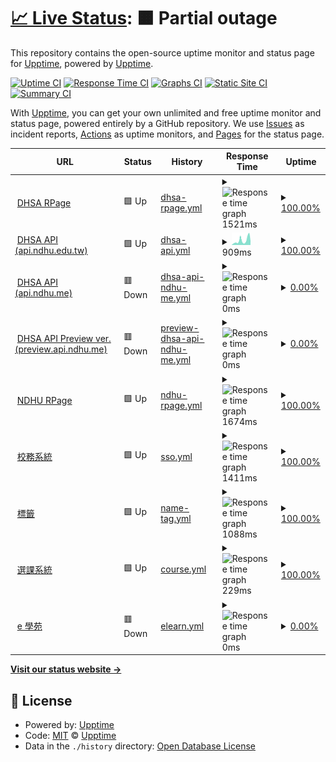 # [📈 Live Status](https://status.dhsa.dstw.dev): <!--live status--> **🟧 Partial outage**

This repository contains the open-source uptime monitor and status page for [Upptime](https://upptime.js.org), powered by [Upptime](https://github.com/upptime/upptime).

[![Uptime CI](https://github.com/yc97463/ndhu-uptime/workflows/Uptime%20CI/badge.svg)](https://github.com/yc97463/ndhu-uptime/actions?query=workflow%3A%22Uptime+CI%22)
[![Response Time CI](https://github.com/yc97463/ndhu-uptime/workflows/Response%20Time%20CI/badge.svg)](https://github.com/yc97463/ndhu-uptime/actions?query=workflow%3A%22Response+Time+CI%22)
[![Graphs CI](https://github.com/yc97463/ndhu-uptime/workflows/Graphs%20CI/badge.svg)](https://github.com/yc97463/ndhu-uptime/actions?query=workflow%3A%22Graphs+CI%22)
[![Static Site CI](https://github.com/yc97463/ndhu-uptime/workflows/Static%20Site%20CI/badge.svg)](https://github.com/yc97463/ndhu-uptime/actions?query=workflow%3A%22Static+Site+CI%22)
[![Summary CI](https://github.com/yc97463/ndhu-uptime/workflows/Summary%20CI/badge.svg)](https://github.com/yc97463/ndhu-uptime/actions?query=workflow%3A%22Summary+CI%22)

With [Upptime](https://upptime.js.org), you can get your own unlimited and free uptime monitor and status page, powered entirely by a GitHub repository. We use [Issues](https://github.com/upptime/upptime/issues) as incident reports, [Actions](https://github.com/yc97463/ndhu-uptime/actions) as uptime monitors, and [Pages](https://status.dhsa.dstw.dev) for the status page.

<!--start: status pages-->
<!-- This summary is generated by Upptime (https://github.com/upptime/upptime) -->
<!-- Do not edit this manually, your changes will be overwritten -->
<!-- prettier-ignore -->
| URL | Status | History | Response Time | Uptime |
| --- | ------ | ------- | ------------- | ------ |
| <img alt="" src="https://dhsa.ndhu.edu.tw/var/file/110/1110/msys_1110_5263550_18764.png" height="13"> [DHSA RPage](https://dhsa.ndhu.edu.tw) | 🟩 Up | [dhsa-rpage.yml](https://github.com/yc97463/ndhu-uptime/commits/HEAD/history/dhsa-rpage.yml) | <details><summary><img alt="Response time graph" src="./graphs/dhsa-rpage/response-time-week.png" height="20"> 1521ms</summary><br><a href="https://status.ndhu.dstw.dev/history/dhsa-rpage"><img alt="Response time 1698" src="https://img.shields.io/endpoint?url=https%3A%2F%2Fraw.githubusercontent.com%2Fyc97463%2Fndhu-uptime%2FHEAD%2Fapi%2Fdhsa-rpage%2Fresponse-time.json"></a><br><a href="https://status.ndhu.dstw.dev/history/dhsa-rpage"><img alt="24-hour response time 1883" src="https://img.shields.io/endpoint?url=https%3A%2F%2Fraw.githubusercontent.com%2Fyc97463%2Fndhu-uptime%2FHEAD%2Fapi%2Fdhsa-rpage%2Fresponse-time-day.json"></a><br><a href="https://status.ndhu.dstw.dev/history/dhsa-rpage"><img alt="7-day response time 1521" src="https://img.shields.io/endpoint?url=https%3A%2F%2Fraw.githubusercontent.com%2Fyc97463%2Fndhu-uptime%2FHEAD%2Fapi%2Fdhsa-rpage%2Fresponse-time-week.json"></a><br><a href="https://status.ndhu.dstw.dev/history/dhsa-rpage"><img alt="30-day response time 1602" src="https://img.shields.io/endpoint?url=https%3A%2F%2Fraw.githubusercontent.com%2Fyc97463%2Fndhu-uptime%2FHEAD%2Fapi%2Fdhsa-rpage%2Fresponse-time-month.json"></a><br><a href="https://status.ndhu.dstw.dev/history/dhsa-rpage"><img alt="1-year response time 1694" src="https://img.shields.io/endpoint?url=https%3A%2F%2Fraw.githubusercontent.com%2Fyc97463%2Fndhu-uptime%2FHEAD%2Fapi%2Fdhsa-rpage%2Fresponse-time-year.json"></a></details> | <details><summary><a href="https://status.ndhu.dstw.dev/history/dhsa-rpage">100.00%</a></summary><a href="https://status.ndhu.dstw.dev/history/dhsa-rpage"><img alt="All-time uptime 91.62%" src="https://img.shields.io/endpoint?url=https%3A%2F%2Fraw.githubusercontent.com%2Fyc97463%2Fndhu-uptime%2FHEAD%2Fapi%2Fdhsa-rpage%2Fuptime.json"></a><br><a href="https://status.ndhu.dstw.dev/history/dhsa-rpage"><img alt="24-hour uptime 100.00%" src="https://img.shields.io/endpoint?url=https%3A%2F%2Fraw.githubusercontent.com%2Fyc97463%2Fndhu-uptime%2FHEAD%2Fapi%2Fdhsa-rpage%2Fuptime-day.json"></a><br><a href="https://status.ndhu.dstw.dev/history/dhsa-rpage"><img alt="7-day uptime 100.00%" src="https://img.shields.io/endpoint?url=https%3A%2F%2Fraw.githubusercontent.com%2Fyc97463%2Fndhu-uptime%2FHEAD%2Fapi%2Fdhsa-rpage%2Fuptime-week.json"></a><br><a href="https://status.ndhu.dstw.dev/history/dhsa-rpage"><img alt="30-day uptime 100.00%" src="https://img.shields.io/endpoint?url=https%3A%2F%2Fraw.githubusercontent.com%2Fyc97463%2Fndhu-uptime%2FHEAD%2Fapi%2Fdhsa-rpage%2Fuptime-month.json"></a><br><a href="https://status.ndhu.dstw.dev/history/dhsa-rpage"><img alt="1-year uptime 99.84%" src="https://img.shields.io/endpoint?url=https%3A%2F%2Fraw.githubusercontent.com%2Fyc97463%2Fndhu-uptime%2FHEAD%2Fapi%2Fdhsa-rpage%2Fuptime-year.json"></a></details>
| <img alt="" src="https://dhsa.ndhu.edu.tw/var/file/110/1110/msys_1110_5263550_18764.png" height="13"> [DHSA API (api.ndhu.edu.tw)](https://api.dhsa.ndhu.edu.tw) | 🟩 Up | [dhsa-api.yml](https://github.com/yc97463/ndhu-uptime/commits/HEAD/history/dhsa-api.yml) | <details><summary><img alt="Response time graph" src="./graphs/dhsa-api/response-time-week.png" height="20"> 909ms</summary><br><a href="https://status.ndhu.dstw.dev/history/dhsa-api"><img alt="Response time 1019" src="https://img.shields.io/endpoint?url=https%3A%2F%2Fraw.githubusercontent.com%2Fyc97463%2Fndhu-uptime%2FHEAD%2Fapi%2Fdhsa-api%2Fresponse-time.json"></a><br><a href="https://status.ndhu.dstw.dev/history/dhsa-api"><img alt="24-hour response time 983" src="https://img.shields.io/endpoint?url=https%3A%2F%2Fraw.githubusercontent.com%2Fyc97463%2Fndhu-uptime%2FHEAD%2Fapi%2Fdhsa-api%2Fresponse-time-day.json"></a><br><a href="https://status.ndhu.dstw.dev/history/dhsa-api"><img alt="7-day response time 909" src="https://img.shields.io/endpoint?url=https%3A%2F%2Fraw.githubusercontent.com%2Fyc97463%2Fndhu-uptime%2FHEAD%2Fapi%2Fdhsa-api%2Fresponse-time-week.json"></a><br><a href="https://status.ndhu.dstw.dev/history/dhsa-api"><img alt="30-day response time 1002" src="https://img.shields.io/endpoint?url=https%3A%2F%2Fraw.githubusercontent.com%2Fyc97463%2Fndhu-uptime%2FHEAD%2Fapi%2Fdhsa-api%2Fresponse-time-month.json"></a><br><a href="https://status.ndhu.dstw.dev/history/dhsa-api"><img alt="1-year response time 1031" src="https://img.shields.io/endpoint?url=https%3A%2F%2Fraw.githubusercontent.com%2Fyc97463%2Fndhu-uptime%2FHEAD%2Fapi%2Fdhsa-api%2Fresponse-time-year.json"></a></details> | <details><summary><a href="https://status.ndhu.dstw.dev/history/dhsa-api">100.00%</a></summary><a href="https://status.ndhu.dstw.dev/history/dhsa-api"><img alt="All-time uptime 98.55%" src="https://img.shields.io/endpoint?url=https%3A%2F%2Fraw.githubusercontent.com%2Fyc97463%2Fndhu-uptime%2FHEAD%2Fapi%2Fdhsa-api%2Fuptime.json"></a><br><a href="https://status.ndhu.dstw.dev/history/dhsa-api"><img alt="24-hour uptime 100.00%" src="https://img.shields.io/endpoint?url=https%3A%2F%2Fraw.githubusercontent.com%2Fyc97463%2Fndhu-uptime%2FHEAD%2Fapi%2Fdhsa-api%2Fuptime-day.json"></a><br><a href="https://status.ndhu.dstw.dev/history/dhsa-api"><img alt="7-day uptime 100.00%" src="https://img.shields.io/endpoint?url=https%3A%2F%2Fraw.githubusercontent.com%2Fyc97463%2Fndhu-uptime%2FHEAD%2Fapi%2Fdhsa-api%2Fuptime-week.json"></a><br><a href="https://status.ndhu.dstw.dev/history/dhsa-api"><img alt="30-day uptime 100.00%" src="https://img.shields.io/endpoint?url=https%3A%2F%2Fraw.githubusercontent.com%2Fyc97463%2Fndhu-uptime%2FHEAD%2Fapi%2Fdhsa-api%2Fuptime-month.json"></a><br><a href="https://status.ndhu.dstw.dev/history/dhsa-api"><img alt="1-year uptime 99.41%" src="https://img.shields.io/endpoint?url=https%3A%2F%2Fraw.githubusercontent.com%2Fyc97463%2Fndhu-uptime%2FHEAD%2Fapi%2Fdhsa-api%2Fuptime-year.json"></a></details>
| <img alt="" src="https://dhsa.ndhu.edu.tw/var/file/110/1110/msys_1110_5263550_18764.png" height="13"> [DHSA API (api.ndhu.me)](https://api.dhsa.ndhu.me) | 🟥 Down | [dhsa-api-ndhu-me.yml](https://github.com/yc97463/ndhu-uptime/commits/HEAD/history/dhsa-api-ndhu-me.yml) | <details><summary><img alt="Response time graph" src="./graphs/dhsa-api-ndhu-me/response-time-week.png" height="20"> 0ms</summary><br><a href="https://status.ndhu.dstw.dev/history/dhsa-api-ndhu-me"><img alt="Response time 0" src="https://img.shields.io/endpoint?url=https%3A%2F%2Fraw.githubusercontent.com%2Fyc97463%2Fndhu-uptime%2FHEAD%2Fapi%2Fdhsa-api-ndhu-me%2Fresponse-time.json"></a><br><a href="https://status.ndhu.dstw.dev/history/dhsa-api-ndhu-me"><img alt="24-hour response time 0" src="https://img.shields.io/endpoint?url=https%3A%2F%2Fraw.githubusercontent.com%2Fyc97463%2Fndhu-uptime%2FHEAD%2Fapi%2Fdhsa-api-ndhu-me%2Fresponse-time-day.json"></a><br><a href="https://status.ndhu.dstw.dev/history/dhsa-api-ndhu-me"><img alt="7-day response time 0" src="https://img.shields.io/endpoint?url=https%3A%2F%2Fraw.githubusercontent.com%2Fyc97463%2Fndhu-uptime%2FHEAD%2Fapi%2Fdhsa-api-ndhu-me%2Fresponse-time-week.json"></a><br><a href="https://status.ndhu.dstw.dev/history/dhsa-api-ndhu-me"><img alt="30-day response time 0" src="https://img.shields.io/endpoint?url=https%3A%2F%2Fraw.githubusercontent.com%2Fyc97463%2Fndhu-uptime%2FHEAD%2Fapi%2Fdhsa-api-ndhu-me%2Fresponse-time-month.json"></a><br><a href="https://status.ndhu.dstw.dev/history/dhsa-api-ndhu-me"><img alt="1-year response time 0" src="https://img.shields.io/endpoint?url=https%3A%2F%2Fraw.githubusercontent.com%2Fyc97463%2Fndhu-uptime%2FHEAD%2Fapi%2Fdhsa-api-ndhu-me%2Fresponse-time-year.json"></a></details> | <details><summary><a href="https://status.ndhu.dstw.dev/history/dhsa-api-ndhu-me">0.00%</a></summary><a href="https://status.ndhu.dstw.dev/history/dhsa-api-ndhu-me"><img alt="All-time uptime 16.04%" src="https://img.shields.io/endpoint?url=https%3A%2F%2Fraw.githubusercontent.com%2Fyc97463%2Fndhu-uptime%2FHEAD%2Fapi%2Fdhsa-api-ndhu-me%2Fuptime.json"></a><br><a href="https://status.ndhu.dstw.dev/history/dhsa-api-ndhu-me"><img alt="24-hour uptime 0.00%" src="https://img.shields.io/endpoint?url=https%3A%2F%2Fraw.githubusercontent.com%2Fyc97463%2Fndhu-uptime%2FHEAD%2Fapi%2Fdhsa-api-ndhu-me%2Fuptime-day.json"></a><br><a href="https://status.ndhu.dstw.dev/history/dhsa-api-ndhu-me"><img alt="7-day uptime 0.00%" src="https://img.shields.io/endpoint?url=https%3A%2F%2Fraw.githubusercontent.com%2Fyc97463%2Fndhu-uptime%2FHEAD%2Fapi%2Fdhsa-api-ndhu-me%2Fuptime-week.json"></a><br><a href="https://status.ndhu.dstw.dev/history/dhsa-api-ndhu-me"><img alt="30-day uptime 1.38%" src="https://img.shields.io/endpoint?url=https%3A%2F%2Fraw.githubusercontent.com%2Fyc97463%2Fndhu-uptime%2FHEAD%2Fapi%2Fdhsa-api-ndhu-me%2Fuptime-month.json"></a><br><a href="https://status.ndhu.dstw.dev/history/dhsa-api-ndhu-me"><img alt="1-year uptime 0.00%" src="https://img.shields.io/endpoint?url=https%3A%2F%2Fraw.githubusercontent.com%2Fyc97463%2Fndhu-uptime%2FHEAD%2Fapi%2Fdhsa-api-ndhu-me%2Fuptime-year.json"></a></details>
| <img alt="" src="https://dhsa.ndhu.edu.tw/var/file/110/1110/msys_1110_5263550_18764.png" height="13"> [DHSA API Preview ver. (preview.api.ndhu.me)](https://preview.api.dhsa.ndhu.me) | 🟥 Down | [preview-dhsa-api-ndhu-me.yml](https://github.com/yc97463/ndhu-uptime/commits/HEAD/history/preview-dhsa-api-ndhu-me.yml) | <details><summary><img alt="Response time graph" src="./graphs/preview-dhsa-api-ndhu-me/response-time-week.png" height="20"> 0ms</summary><br><a href="https://status.ndhu.dstw.dev/history/preview-dhsa-api-ndhu-me"><img alt="Response time 0" src="https://img.shields.io/endpoint?url=https%3A%2F%2Fraw.githubusercontent.com%2Fyc97463%2Fndhu-uptime%2FHEAD%2Fapi%2Fpreview-dhsa-api-ndhu-me%2Fresponse-time.json"></a><br><a href="https://status.ndhu.dstw.dev/history/preview-dhsa-api-ndhu-me"><img alt="24-hour response time 0" src="https://img.shields.io/endpoint?url=https%3A%2F%2Fraw.githubusercontent.com%2Fyc97463%2Fndhu-uptime%2FHEAD%2Fapi%2Fpreview-dhsa-api-ndhu-me%2Fresponse-time-day.json"></a><br><a href="https://status.ndhu.dstw.dev/history/preview-dhsa-api-ndhu-me"><img alt="7-day response time 0" src="https://img.shields.io/endpoint?url=https%3A%2F%2Fraw.githubusercontent.com%2Fyc97463%2Fndhu-uptime%2FHEAD%2Fapi%2Fpreview-dhsa-api-ndhu-me%2Fresponse-time-week.json"></a><br><a href="https://status.ndhu.dstw.dev/history/preview-dhsa-api-ndhu-me"><img alt="30-day response time 0" src="https://img.shields.io/endpoint?url=https%3A%2F%2Fraw.githubusercontent.com%2Fyc97463%2Fndhu-uptime%2FHEAD%2Fapi%2Fpreview-dhsa-api-ndhu-me%2Fresponse-time-month.json"></a><br><a href="https://status.ndhu.dstw.dev/history/preview-dhsa-api-ndhu-me"><img alt="1-year response time 0" src="https://img.shields.io/endpoint?url=https%3A%2F%2Fraw.githubusercontent.com%2Fyc97463%2Fndhu-uptime%2FHEAD%2Fapi%2Fpreview-dhsa-api-ndhu-me%2Fresponse-time-year.json"></a></details> | <details><summary><a href="https://status.ndhu.dstw.dev/history/preview-dhsa-api-ndhu-me">0.00%</a></summary><a href="https://status.ndhu.dstw.dev/history/preview-dhsa-api-ndhu-me"><img alt="All-time uptime 15.73%" src="https://img.shields.io/endpoint?url=https%3A%2F%2Fraw.githubusercontent.com%2Fyc97463%2Fndhu-uptime%2FHEAD%2Fapi%2Fpreview-dhsa-api-ndhu-me%2Fuptime.json"></a><br><a href="https://status.ndhu.dstw.dev/history/preview-dhsa-api-ndhu-me"><img alt="24-hour uptime 0.00%" src="https://img.shields.io/endpoint?url=https%3A%2F%2Fraw.githubusercontent.com%2Fyc97463%2Fndhu-uptime%2FHEAD%2Fapi%2Fpreview-dhsa-api-ndhu-me%2Fuptime-day.json"></a><br><a href="https://status.ndhu.dstw.dev/history/preview-dhsa-api-ndhu-me"><img alt="7-day uptime 0.00%" src="https://img.shields.io/endpoint?url=https%3A%2F%2Fraw.githubusercontent.com%2Fyc97463%2Fndhu-uptime%2FHEAD%2Fapi%2Fpreview-dhsa-api-ndhu-me%2Fuptime-week.json"></a><br><a href="https://status.ndhu.dstw.dev/history/preview-dhsa-api-ndhu-me"><img alt="30-day uptime 1.38%" src="https://img.shields.io/endpoint?url=https%3A%2F%2Fraw.githubusercontent.com%2Fyc97463%2Fndhu-uptime%2FHEAD%2Fapi%2Fpreview-dhsa-api-ndhu-me%2Fuptime-month.json"></a><br><a href="https://status.ndhu.dstw.dev/history/preview-dhsa-api-ndhu-me"><img alt="1-year uptime 0.00%" src="https://img.shields.io/endpoint?url=https%3A%2F%2Fraw.githubusercontent.com%2Fyc97463%2Fndhu-uptime%2FHEAD%2Fapi%2Fpreview-dhsa-api-ndhu-me%2Fuptime-year.json"></a></details>
| <img alt="" src="https://icons.duckduckgo.com/ip3/www.ndhu.edu.tw.ico" height="13"> [NDHU RPage](https://www.ndhu.edu.tw) | 🟩 Up | [ndhu-rpage.yml](https://github.com/yc97463/ndhu-uptime/commits/HEAD/history/ndhu-rpage.yml) | <details><summary><img alt="Response time graph" src="./graphs/ndhu-rpage/response-time-week.png" height="20"> 1674ms</summary><br><a href="https://status.ndhu.dstw.dev/history/ndhu-rpage"><img alt="Response time 1808" src="https://img.shields.io/endpoint?url=https%3A%2F%2Fraw.githubusercontent.com%2Fyc97463%2Fndhu-uptime%2FHEAD%2Fapi%2Fndhu-rpage%2Fresponse-time.json"></a><br><a href="https://status.ndhu.dstw.dev/history/ndhu-rpage"><img alt="24-hour response time 2206" src="https://img.shields.io/endpoint?url=https%3A%2F%2Fraw.githubusercontent.com%2Fyc97463%2Fndhu-uptime%2FHEAD%2Fapi%2Fndhu-rpage%2Fresponse-time-day.json"></a><br><a href="https://status.ndhu.dstw.dev/history/ndhu-rpage"><img alt="7-day response time 1674" src="https://img.shields.io/endpoint?url=https%3A%2F%2Fraw.githubusercontent.com%2Fyc97463%2Fndhu-uptime%2FHEAD%2Fapi%2Fndhu-rpage%2Fresponse-time-week.json"></a><br><a href="https://status.ndhu.dstw.dev/history/ndhu-rpage"><img alt="30-day response time 1732" src="https://img.shields.io/endpoint?url=https%3A%2F%2Fraw.githubusercontent.com%2Fyc97463%2Fndhu-uptime%2FHEAD%2Fapi%2Fndhu-rpage%2Fresponse-time-month.json"></a><br><a href="https://status.ndhu.dstw.dev/history/ndhu-rpage"><img alt="1-year response time 1808" src="https://img.shields.io/endpoint?url=https%3A%2F%2Fraw.githubusercontent.com%2Fyc97463%2Fndhu-uptime%2FHEAD%2Fapi%2Fndhu-rpage%2Fresponse-time-year.json"></a></details> | <details><summary><a href="https://status.ndhu.dstw.dev/history/ndhu-rpage">100.00%</a></summary><a href="https://status.ndhu.dstw.dev/history/ndhu-rpage"><img alt="All-time uptime 95.50%" src="https://img.shields.io/endpoint?url=https%3A%2F%2Fraw.githubusercontent.com%2Fyc97463%2Fndhu-uptime%2FHEAD%2Fapi%2Fndhu-rpage%2Fuptime.json"></a><br><a href="https://status.ndhu.dstw.dev/history/ndhu-rpage"><img alt="24-hour uptime 100.00%" src="https://img.shields.io/endpoint?url=https%3A%2F%2Fraw.githubusercontent.com%2Fyc97463%2Fndhu-uptime%2FHEAD%2Fapi%2Fndhu-rpage%2Fuptime-day.json"></a><br><a href="https://status.ndhu.dstw.dev/history/ndhu-rpage"><img alt="7-day uptime 100.00%" src="https://img.shields.io/endpoint?url=https%3A%2F%2Fraw.githubusercontent.com%2Fyc97463%2Fndhu-uptime%2FHEAD%2Fapi%2Fndhu-rpage%2Fuptime-week.json"></a><br><a href="https://status.ndhu.dstw.dev/history/ndhu-rpage"><img alt="30-day uptime 100.00%" src="https://img.shields.io/endpoint?url=https%3A%2F%2Fraw.githubusercontent.com%2Fyc97463%2Fndhu-uptime%2FHEAD%2Fapi%2Fndhu-rpage%2Fuptime-month.json"></a><br><a href="https://status.ndhu.dstw.dev/history/ndhu-rpage"><img alt="1-year uptime 99.83%" src="https://img.shields.io/endpoint?url=https%3A%2F%2Fraw.githubusercontent.com%2Fyc97463%2Fndhu-uptime%2FHEAD%2Fapi%2Fndhu-rpage%2Fuptime-year.json"></a></details>
| <img alt="" src="https://icons.duckduckgo.com/ip3/sys.ndhu.edu.tw.ico" height="13"> [校務系統](https://sys.ndhu.edu.tw/INC/SSO_RWD/Login.aspx) | 🟩 Up | [sso.yml](https://github.com/yc97463/ndhu-uptime/commits/HEAD/history/sso.yml) | <details><summary><img alt="Response time graph" src="./graphs/sso/response-time-week.png" height="20"> 1411ms</summary><br><a href="https://status.ndhu.dstw.dev/history/sso"><img alt="Response time 1605" src="https://img.shields.io/endpoint?url=https%3A%2F%2Fraw.githubusercontent.com%2Fyc97463%2Fndhu-uptime%2FHEAD%2Fapi%2Fsso%2Fresponse-time.json"></a><br><a href="https://status.ndhu.dstw.dev/history/sso"><img alt="24-hour response time 1633" src="https://img.shields.io/endpoint?url=https%3A%2F%2Fraw.githubusercontent.com%2Fyc97463%2Fndhu-uptime%2FHEAD%2Fapi%2Fsso%2Fresponse-time-day.json"></a><br><a href="https://status.ndhu.dstw.dev/history/sso"><img alt="7-day response time 1411" src="https://img.shields.io/endpoint?url=https%3A%2F%2Fraw.githubusercontent.com%2Fyc97463%2Fndhu-uptime%2FHEAD%2Fapi%2Fsso%2Fresponse-time-week.json"></a><br><a href="https://status.ndhu.dstw.dev/history/sso"><img alt="30-day response time 1852" src="https://img.shields.io/endpoint?url=https%3A%2F%2Fraw.githubusercontent.com%2Fyc97463%2Fndhu-uptime%2FHEAD%2Fapi%2Fsso%2Fresponse-time-month.json"></a><br><a href="https://status.ndhu.dstw.dev/history/sso"><img alt="1-year response time 1678" src="https://img.shields.io/endpoint?url=https%3A%2F%2Fraw.githubusercontent.com%2Fyc97463%2Fndhu-uptime%2FHEAD%2Fapi%2Fsso%2Fresponse-time-year.json"></a></details> | <details><summary><a href="https://status.ndhu.dstw.dev/history/sso">100.00%</a></summary><a href="https://status.ndhu.dstw.dev/history/sso"><img alt="All-time uptime 99.47%" src="https://img.shields.io/endpoint?url=https%3A%2F%2Fraw.githubusercontent.com%2Fyc97463%2Fndhu-uptime%2FHEAD%2Fapi%2Fsso%2Fuptime.json"></a><br><a href="https://status.ndhu.dstw.dev/history/sso"><img alt="24-hour uptime 100.00%" src="https://img.shields.io/endpoint?url=https%3A%2F%2Fraw.githubusercontent.com%2Fyc97463%2Fndhu-uptime%2FHEAD%2Fapi%2Fsso%2Fuptime-day.json"></a><br><a href="https://status.ndhu.dstw.dev/history/sso"><img alt="7-day uptime 100.00%" src="https://img.shields.io/endpoint?url=https%3A%2F%2Fraw.githubusercontent.com%2Fyc97463%2Fndhu-uptime%2FHEAD%2Fapi%2Fsso%2Fuptime-week.json"></a><br><a href="https://status.ndhu.dstw.dev/history/sso"><img alt="30-day uptime 92.09%" src="https://img.shields.io/endpoint?url=https%3A%2F%2Fraw.githubusercontent.com%2Fyc97463%2Fndhu-uptime%2FHEAD%2Fapi%2Fsso%2Fuptime-month.json"></a><br><a href="https://status.ndhu.dstw.dev/history/sso"><img alt="1-year uptime 99.01%" src="https://img.shields.io/endpoint?url=https%3A%2F%2Fraw.githubusercontent.com%2Fyc97463%2Fndhu-uptime%2FHEAD%2Fapi%2Fsso%2Fuptime-year.json"></a></details>
| <img alt="" src="https://icons.duckduckgo.com/ip3/web.ndhu.edu.tw.ico" height="13"> [標籤](https://web.ndhu.edu.tw/academic/syslib/showname.aspx) | 🟩 Up | [name-tag.yml](https://github.com/yc97463/ndhu-uptime/commits/HEAD/history/name-tag.yml) | <details><summary><img alt="Response time graph" src="./graphs/name-tag/response-time-week.png" height="20"> 1088ms</summary><br><a href="https://status.ndhu.dstw.dev/history/name-tag"><img alt="Response time 1188" src="https://img.shields.io/endpoint?url=https%3A%2F%2Fraw.githubusercontent.com%2Fyc97463%2Fndhu-uptime%2FHEAD%2Fapi%2Fname-tag%2Fresponse-time.json"></a><br><a href="https://status.ndhu.dstw.dev/history/name-tag"><img alt="24-hour response time 1755" src="https://img.shields.io/endpoint?url=https%3A%2F%2Fraw.githubusercontent.com%2Fyc97463%2Fndhu-uptime%2FHEAD%2Fapi%2Fname-tag%2Fresponse-time-day.json"></a><br><a href="https://status.ndhu.dstw.dev/history/name-tag"><img alt="7-day response time 1088" src="https://img.shields.io/endpoint?url=https%3A%2F%2Fraw.githubusercontent.com%2Fyc97463%2Fndhu-uptime%2FHEAD%2Fapi%2Fname-tag%2Fresponse-time-week.json"></a><br><a href="https://status.ndhu.dstw.dev/history/name-tag"><img alt="30-day response time 1235" src="https://img.shields.io/endpoint?url=https%3A%2F%2Fraw.githubusercontent.com%2Fyc97463%2Fndhu-uptime%2FHEAD%2Fapi%2Fname-tag%2Fresponse-time-month.json"></a><br><a href="https://status.ndhu.dstw.dev/history/name-tag"><img alt="1-year response time 1198" src="https://img.shields.io/endpoint?url=https%3A%2F%2Fraw.githubusercontent.com%2Fyc97463%2Fndhu-uptime%2FHEAD%2Fapi%2Fname-tag%2Fresponse-time-year.json"></a></details> | <details><summary><a href="https://status.ndhu.dstw.dev/history/name-tag">100.00%</a></summary><a href="https://status.ndhu.dstw.dev/history/name-tag"><img alt="All-time uptime 99.56%" src="https://img.shields.io/endpoint?url=https%3A%2F%2Fraw.githubusercontent.com%2Fyc97463%2Fndhu-uptime%2FHEAD%2Fapi%2Fname-tag%2Fuptime.json"></a><br><a href="https://status.ndhu.dstw.dev/history/name-tag"><img alt="24-hour uptime 100.00%" src="https://img.shields.io/endpoint?url=https%3A%2F%2Fraw.githubusercontent.com%2Fyc97463%2Fndhu-uptime%2FHEAD%2Fapi%2Fname-tag%2Fuptime-day.json"></a><br><a href="https://status.ndhu.dstw.dev/history/name-tag"><img alt="7-day uptime 100.00%" src="https://img.shields.io/endpoint?url=https%3A%2F%2Fraw.githubusercontent.com%2Fyc97463%2Fndhu-uptime%2FHEAD%2Fapi%2Fname-tag%2Fuptime-week.json"></a><br><a href="https://status.ndhu.dstw.dev/history/name-tag"><img alt="30-day uptime 99.96%" src="https://img.shields.io/endpoint?url=https%3A%2F%2Fraw.githubusercontent.com%2Fyc97463%2Fndhu-uptime%2FHEAD%2Fapi%2Fname-tag%2Fuptime-month.json"></a><br><a href="https://status.ndhu.dstw.dev/history/name-tag"><img alt="1-year uptime 99.75%" src="https://img.shields.io/endpoint?url=https%3A%2F%2Fraw.githubusercontent.com%2Fyc97463%2Fndhu-uptime%2FHEAD%2Fapi%2Fname-tag%2Fuptime-year.json"></a></details>
| <img alt="" src="https://icons.duckduckgo.com/ip3/sys.ndhu.edu.tw.ico" height="13"> [選課系統](https://sys.ndhu.edu.tw/aa/class/subjselect/) | 🟩 Up | [course.yml](https://github.com/yc97463/ndhu-uptime/commits/HEAD/history/course.yml) | <details><summary><img alt="Response time graph" src="./graphs/course/response-time-week.png" height="20"> 229ms</summary><br><a href="https://status.ndhu.dstw.dev/history/course"><img alt="Response time 296" src="https://img.shields.io/endpoint?url=https%3A%2F%2Fraw.githubusercontent.com%2Fyc97463%2Fndhu-uptime%2FHEAD%2Fapi%2Fcourse%2Fresponse-time.json"></a><br><a href="https://status.ndhu.dstw.dev/history/course"><img alt="24-hour response time 239" src="https://img.shields.io/endpoint?url=https%3A%2F%2Fraw.githubusercontent.com%2Fyc97463%2Fndhu-uptime%2FHEAD%2Fapi%2Fcourse%2Fresponse-time-day.json"></a><br><a href="https://status.ndhu.dstw.dev/history/course"><img alt="7-day response time 229" src="https://img.shields.io/endpoint?url=https%3A%2F%2Fraw.githubusercontent.com%2Fyc97463%2Fndhu-uptime%2FHEAD%2Fapi%2Fcourse%2Fresponse-time-week.json"></a><br><a href="https://status.ndhu.dstw.dev/history/course"><img alt="30-day response time 252" src="https://img.shields.io/endpoint?url=https%3A%2F%2Fraw.githubusercontent.com%2Fyc97463%2Fndhu-uptime%2FHEAD%2Fapi%2Fcourse%2Fresponse-time-month.json"></a><br><a href="https://status.ndhu.dstw.dev/history/course"><img alt="1-year response time 258" src="https://img.shields.io/endpoint?url=https%3A%2F%2Fraw.githubusercontent.com%2Fyc97463%2Fndhu-uptime%2FHEAD%2Fapi%2Fcourse%2Fresponse-time-year.json"></a></details> | <details><summary><a href="https://status.ndhu.dstw.dev/history/course">100.00%</a></summary><a href="https://status.ndhu.dstw.dev/history/course"><img alt="All-time uptime 99.72%" src="https://img.shields.io/endpoint?url=https%3A%2F%2Fraw.githubusercontent.com%2Fyc97463%2Fndhu-uptime%2FHEAD%2Fapi%2Fcourse%2Fuptime.json"></a><br><a href="https://status.ndhu.dstw.dev/history/course"><img alt="24-hour uptime 100.00%" src="https://img.shields.io/endpoint?url=https%3A%2F%2Fraw.githubusercontent.com%2Fyc97463%2Fndhu-uptime%2FHEAD%2Fapi%2Fcourse%2Fuptime-day.json"></a><br><a href="https://status.ndhu.dstw.dev/history/course"><img alt="7-day uptime 100.00%" src="https://img.shields.io/endpoint?url=https%3A%2F%2Fraw.githubusercontent.com%2Fyc97463%2Fndhu-uptime%2FHEAD%2Fapi%2Fcourse%2Fuptime-week.json"></a><br><a href="https://status.ndhu.dstw.dev/history/course"><img alt="30-day uptime 99.20%" src="https://img.shields.io/endpoint?url=https%3A%2F%2Fraw.githubusercontent.com%2Fyc97463%2Fndhu-uptime%2FHEAD%2Fapi%2Fcourse%2Fuptime-month.json"></a><br><a href="https://status.ndhu.dstw.dev/history/course"><img alt="1-year uptime 99.61%" src="https://img.shields.io/endpoint?url=https%3A%2F%2Fraw.githubusercontent.com%2Fyc97463%2Fndhu-uptime%2FHEAD%2Fapi%2Fcourse%2Fuptime-year.json"></a></details>
| <img alt="" src="https://icons.duckduckgo.com/ip3/www.elearn.ndhu.edu.tw.ico" height="13"> [e 學苑](http://www.elearn.ndhu.edu.tw) | 🟥 Down | [elearn.yml](https://github.com/yc97463/ndhu-uptime/commits/HEAD/history/elearn.yml) | <details><summary><img alt="Response time graph" src="./graphs/elearn/response-time-week.png" height="20"> 0ms</summary><br><a href="https://status.ndhu.dstw.dev/history/elearn"><img alt="Response time 686" src="https://img.shields.io/endpoint?url=https%3A%2F%2Fraw.githubusercontent.com%2Fyc97463%2Fndhu-uptime%2FHEAD%2Fapi%2Felearn%2Fresponse-time.json"></a><br><a href="https://status.ndhu.dstw.dev/history/elearn"><img alt="24-hour response time 0" src="https://img.shields.io/endpoint?url=https%3A%2F%2Fraw.githubusercontent.com%2Fyc97463%2Fndhu-uptime%2FHEAD%2Fapi%2Felearn%2Fresponse-time-day.json"></a><br><a href="https://status.ndhu.dstw.dev/history/elearn"><img alt="7-day response time 0" src="https://img.shields.io/endpoint?url=https%3A%2F%2Fraw.githubusercontent.com%2Fyc97463%2Fndhu-uptime%2FHEAD%2Fapi%2Felearn%2Fresponse-time-week.json"></a><br><a href="https://status.ndhu.dstw.dev/history/elearn"><img alt="30-day response time 0" src="https://img.shields.io/endpoint?url=https%3A%2F%2Fraw.githubusercontent.com%2Fyc97463%2Fndhu-uptime%2FHEAD%2Fapi%2Felearn%2Fresponse-time-month.json"></a><br><a href="https://status.ndhu.dstw.dev/history/elearn"><img alt="1-year response time 693" src="https://img.shields.io/endpoint?url=https%3A%2F%2Fraw.githubusercontent.com%2Fyc97463%2Fndhu-uptime%2FHEAD%2Fapi%2Felearn%2Fresponse-time-year.json"></a></details> | <details><summary><a href="https://status.ndhu.dstw.dev/history/elearn">0.00%</a></summary><a href="https://status.ndhu.dstw.dev/history/elearn"><img alt="All-time uptime 95.99%" src="https://img.shields.io/endpoint?url=https%3A%2F%2Fraw.githubusercontent.com%2Fyc97463%2Fndhu-uptime%2FHEAD%2Fapi%2Felearn%2Fuptime.json"></a><br><a href="https://status.ndhu.dstw.dev/history/elearn"><img alt="24-hour uptime 0.00%" src="https://img.shields.io/endpoint?url=https%3A%2F%2Fraw.githubusercontent.com%2Fyc97463%2Fndhu-uptime%2FHEAD%2Fapi%2Felearn%2Fuptime-day.json"></a><br><a href="https://status.ndhu.dstw.dev/history/elearn"><img alt="7-day uptime 0.00%" src="https://img.shields.io/endpoint?url=https%3A%2F%2Fraw.githubusercontent.com%2Fyc97463%2Fndhu-uptime%2FHEAD%2Fapi%2Felearn%2Fuptime-week.json"></a><br><a href="https://status.ndhu.dstw.dev/history/elearn"><img alt="30-day uptime 1.38%" src="https://img.shields.io/endpoint?url=https%3A%2F%2Fraw.githubusercontent.com%2Fyc97463%2Fndhu-uptime%2FHEAD%2Fapi%2Felearn%2Fuptime-month.json"></a><br><a href="https://status.ndhu.dstw.dev/history/elearn"><img alt="1-year uptime 90.41%" src="https://img.shields.io/endpoint?url=https%3A%2F%2Fraw.githubusercontent.com%2Fyc97463%2Fndhu-uptime%2FHEAD%2Fapi%2Felearn%2Fuptime-year.json"></a></details>

<!--end: status pages-->

[**Visit our status website →**](https://status.dhsa.dstw.dev)

## 📄 License

- Powered by: [Upptime](https://github.com/upptime/upptime)
- Code: [MIT](./LICENSE) © [Upptime](https://upptime.js.org)
- Data in the `./history` directory: [Open Database License](https://opendatacommons.org/licenses/odbl/1-0/)
